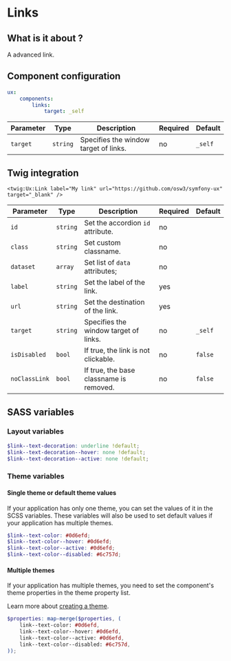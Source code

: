 # Links

## What is it about ?

A advanced link.

<!-- {"file": "00-default.html", "language": "twig"} -->

## Component configuration

```yaml
ux:
    components:
        links:
            target: _self
```

| Parameter | Type | Description | Required | Default |
|-|-|-|-|-|
| `target` | `string` | Specifies the window target of links. | no | `_self` |

## Twig integration

```twig
<twig:Ux:Link label="My link" url="https://github.com/osw3/symfony-ux" target="_blank" />
``` 

| Parameter | Type | Description | Required | Default |
|-|-|-|-|-|
| `id` | `string` | Set the accordion `id` attribute. | no |  |
| `class` | `string` | Set custom classname. | no |  |
| `dataset` | `array` | Set list of `data` attributes; | no |  |
| `label` | `string` | Set the label of the link. | yes |  |
| `url` | `string` | Set the destination of the link. | yes |  |
| `target` | `string` | Specifies the window target of links. | no | `_self` |
| `isDisabled` | `bool` | If true, the link is not clickable. | no | `false` |
| `noClassLink` | `bool` | If true, the base classname is removed. | no | `false` |

## SASS variables

### Layout variables

```scss
$link--text-decoration: underline !default;
$link--text-decoration--hover: none !default;
$link--text-decoration--active: none !default;
```

### Theme variables

#### Single theme or default theme values

If your application has only one theme, you can set the values ​​of it in the SCSS variables.
These variables will also be used to set default values ​​if your application has multiple themes.

```scss
$link--text-color: #0d6efd;
$link--text-color--hover: #0d6efd;
$link--text-color--active: #0d6efd;
$link--text-color--disabled: #6c757d;
```

#### Multiple themes

If your application has multiple themes, you need to set the component's theme properties in the theme property list.

Learn more about [creating a theme](./../layout/themes.md).

```scss
$properties: map-merge($properties, (
    link--text-color: #0d6efd,
    link--text-color--hover: #0d6efd,
    link--text-color--active: #0d6efd,
    link--text-color--disabled: #6c757d,
));
```